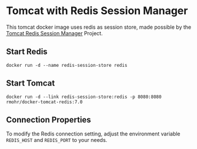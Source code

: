 Tomcat with Redis Session Manager
=================================

This tomcat docker image uses redis as session store, made possible by the  [Tomcat Redis Session Manager](https://github.com/rmohr/tomcat-redis-session-manager) Project.

Start Redis
-----------

```
docker run -d --name redis-session-store redis
```

Start Tomcat
------------
```
docker run -d --link redis-session-store:redis -p 8080:8080 rmohr/docker-tomcat-redis:7.0
```

Connection Properties
---------------------------

To modify the Redis connection setting, adjust the environment variable `REDIS_HOST` and `REDIS_PORT` to your needs.



